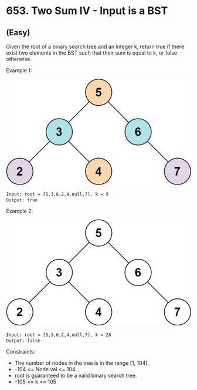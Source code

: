 # 653. Two Sum IV - Input is a BST
## (Easy)

Given the root of a binary search tree and an integer k, return true if there exist two elements in the BST such that their sum is equal to k, or false otherwise.
<br>
 

Example 1:

![alt text](image.png)

```
Input: root = [5,3,6,2,4,null,7], k = 9
Output: true
```

Example 2:

![alt text](image-1.png)

```
Input: root = [5,3,6,2,4,null,7], k = 28
Output: false
```

Constraints:

- The number of nodes in the tree is in the range [1, 104].
- -104 <= Node.val <= 104
- root is guaranteed to be a valid binary search tree.
- -105 <= k <= 105